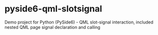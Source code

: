 # pyside6-qml-slotsignal
Demo project for Python (PySide6) - QML slot-signal interaction, included nested QML page signal declaration and calling
